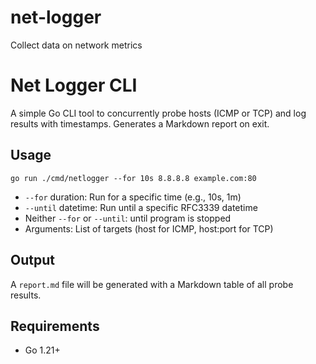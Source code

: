 # net-logger
Collect data on network metrics

# Net Logger CLI

A simple Go CLI tool to concurrently probe hosts (ICMP or TCP) and log results with timestamps. Generates a Markdown report on exit.

## Usage

```
go run ./cmd/netlogger --for 10s 8.8.8.8 example.com:80
```

- `--for` duration: Run for a specific time (e.g., 10s, 1m)
- `--until` datetime: Run until a specific RFC3339 datetime
- Neither `--for` or `--until`: until program is stopped
- Arguments: List of targets (host for ICMP, host:port for TCP)

## Output

A `report.md` file will be generated with a Markdown table of all probe results.

## Requirements

- Go 1.21+

